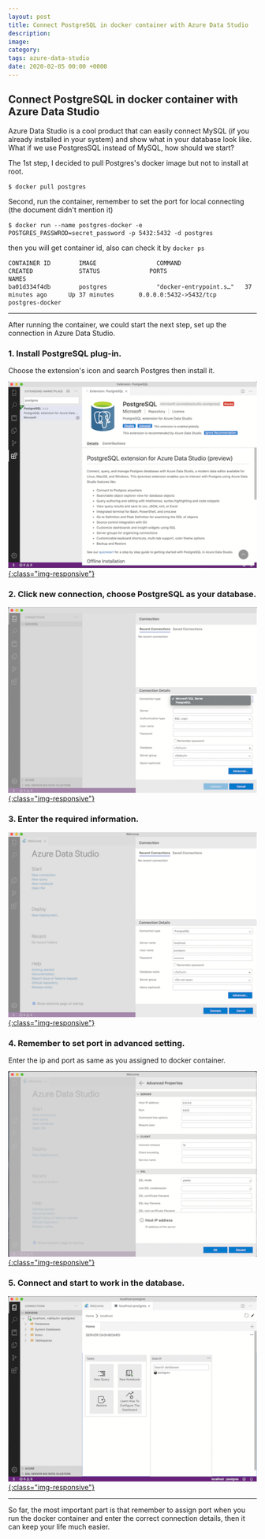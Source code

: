 ```yaml
---
layout: post
title: Connect PostgreSQL in docker container with Azure Data Studio
description: 
image: 
category: 
tags: azure-data-studio
date: 2020-02-05 00:00 +0000
---
```

## Connect PostgreSQL in docker container with Azure Data Studio

Azure Data Studio is a cool product that can easily connect MySQL (if you already installed in your system) and show what in your database look like. What if we use PostgresSQL instead of MySQL, how should we start?

The 1st step, I decided to pull Postgres's docker image but not to install at root.

```
$ docker pull postgres
```

Second, run the container, remember to set the port for local connecting (the document didn't mention it)
```
$ docker run --name postgres-docker -e POSTGRES_PASSWROD=secret_password -p 5432:5432 -d postgres
```

then you will get container id, also can check it by `docker ps`

```
CONTAINER ID        IMAGE                 COMMAND                  CREATED             STATUS              PORTS                      NAMES
ba01d334f4db        postgres              "docker-entrypoint.s…"   37 minutes ago      Up 37 minutes       0.0.0.0:5432->5432/tcp     postgres-docker
```

---
After running the container, we could start the next step, set up the connection in Azure Data Studio.

### 1. Install PostgreSQL plug-in.
Choose the extension's icon and search Postgres then install it.

[ ![](https://raw.githubusercontent.com/samuelTyh/samuelTyh.github.io/master/assets/img/posts/WukfL9H.png){:class="img-responsive"} ](https://raw.githubusercontent.com/samuelTyh/samuelTyh.github.io/master/assets/img/posts/WukfL9H.png)

### 2. Click new connection, choose PostgreSQL as your database.

[ ![](https://raw.githubusercontent.com/samuelTyh/samuelTyh.github.io/master/assets/img/posts/ACogtlC.png){:class="img-responsive"} ](https://raw.githubusercontent.com/samuelTyh/samuelTyh.github.io/master/assets/img/posts/ACogtlC.png)

### 3. Enter the required information.

[ ![](https://raw.githubusercontent.com/samuelTyh/samuelTyh.github.io/master/assets/img/posts/QCwXWTX.png){:class="img-responsive"} ](https://raw.githubusercontent.com/samuelTyh/samuelTyh.github.io/master/assets/img/posts/QCwXWTX.png)

### 4. Remember to set port in advanced setting.
Enter the ip and port as same as you assigned to docker container.

[ ![](https://raw.githubusercontent.com/samuelTyh/samuelTyh.github.io/master/assets/img/posts/n6oFLe2.png){:class="img-responsive"} ](https://raw.githubusercontent.com/samuelTyh/samuelTyh.github.io/master/assets/img/posts/n6oFLe2.png)

### 5. Connect and start to work in the database.

[ ![](https://raw.githubusercontent.com/samuelTyh/samuelTyh.github.io/master/assets/img/posts/V0rhy7k.png){:class="img-responsive"} ](https://raw.githubusercontent.com/samuelTyh/samuelTyh.github.io/master/assets/img/posts/V0rhy7k.png)

---
So far, the most important part is that remember to assign port when you run the docker container and enter the correct connection details, then it can keep your life much easier.
